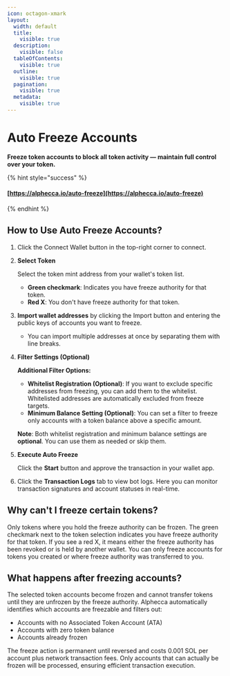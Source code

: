 ```yaml
---
icon: octagon-xmark
layout:
  width: default
  title:
    visible: true
  description:
    visible: false
  tableOfContents:
    visible: true
  outline:
    visible: true
  pagination:
    visible: true
  metadata:
    visible: true
---
```


# Auto Freeze Accounts

**Freeze token accounts to block all token activity — maintain full control over your token.**

{% hint style="success" %}
#### [https://alphecca.io/auto-freeze](https://alphecca.io/auto-freeze)
{% endhint %}

## How to Use Auto Freeze Accounts?&#x20;

1. Click the Connect Wallet button in the top-right corner to connect.
2.  **Select Token**

    Select the token mint address from your wallet's token list.

    * **Green checkmark**: Indicates you have freeze authority for that token.
    * **Red X**: You don't have freeze authority for that token.
3. **Import wallet addresses** by clicking the Import button and entering the public keys of accounts you want to freeze.
   * You can import multiple addresses at once by separating them with line breaks.
4.  **Filter Settings (Optional)**

    **Additional Filter Options:**

    * **Whitelist Registration (Optional)**: If you want to exclude specific addresses from freezing, you can add them to the whitelist. Whitelisted addresses are automatically excluded from freeze targets.
    * **Minimum Balance Setting (Optional)**: You can set a filter to freeze only accounts with a token balance above a specific amount.

    **Note**: Both whitelist registration and minimum balance settings are **optional**. You can use them as needed or skip them.
5.  **Execute Auto Freeze**

    Click the **Start** button and approve the transaction in your wallet app.
6. Click the **Transaction Logs** tab to view bot logs. Here you can monitor transaction signatures and account statuses in real-time.

## Why can't I freeze certain tokens?

Only tokens where you hold the freeze authority can be frozen. The green checkmark next to the token selection indicates you have freeze authority for that token. If you see a red X, it means either the freeze authority has been revoked or is held by another wallet. You can only freeze accounts for tokens you created or where freeze authority was transferred to you.

## What happens after freezing accounts?

The selected token accounts become frozen and cannot transfer tokens until they are unfrozen by the freeze authority. Alphecca automatically identifies which accounts are freezable and filters out:

* Accounts with no Associated Token Account (ATA)
* Accounts with zero token balance
* Accounts already frozen

The freeze action is permanent until reversed and costs 0.001 SOL per account plus network transaction fees. Only accounts that can actually be frozen will be processed, ensuring efficient transaction execution.
